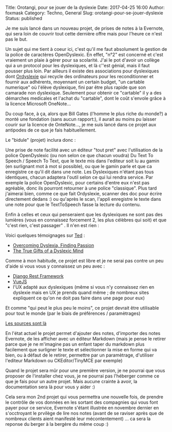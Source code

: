 Title: Orotangi, pour se jouer de la dyslexie
Date: 2017-04-25 16:00
Author: foxmask
Category: Techno, General
Slug: orotangi-pour-se-jouer-dyslexie
Status: published


Je me suis lancé dans un nouveau projet, de prises de notes à la Evernote, qui sera loin de couvrir tout cette dernière offre mais pour l'heure ce n'est pas le but.

Un sujet qui me tient à coeur ici, c'est qu'il me faut absolument la gestion de la police de caractères OpenDyslexic. En effet, "n°2" est concerné et c'est vraiement un plaie à gérer pour sa scolarité. J'ai le pot d'avoir un collège qui a un protocol pour les dyslexiques, et là c''est génial, mais il faut pousser plus loin. 
Par ailleurs il existe des associations pour dyslexiques dont [Ordyslexie](https://www.ordyslexie.fr/page/42731-accueil) qui recycle des ordinateurs pour les reconditionner et fournir aux adhérents, moyennant un certain budget, "un cartable numerique" où l'élève dyslexique, fini par être plus rapide que son camarade non dyslexique. Seulement pour obtenir ce "cartable" il y a des démarches medicales et l'achat du "cartable", dont le coût s'envole grâce à la licence Microsoft OneNote...

Du coup face, à ça, alors que Bill Gates (l'homme le plus riche du monde?) a monté une fondation (sans aucun rapport:), il aurait au moins pu laisser courir sur la licence de OnteNote...,  je me suis lancé dans ce projet aux antipodes de ce que je fais habituellement.


Le "bidule" (projet) inclura donc :

Une prise de note facilité avec un éditeur "tout pret" avec l'utilisation de la police OpenDyslexic (ou non selon ce que chacun voudra)
Du Text To Speech / Speech To Text, que le texte mis dans l'editeur soit lu au gamin (en surlignant mot à mot si possible), ou que le gamin parle et que ca enregistre ce qu'il dit dans une note.
Les Dyslexiques n'étant pas tous identiques, chacun adaptera l'outil selon ce qui lui rendra service. Par exemple la police OpenDyslexic, pour certains d'entre eux n'est pas agréable, donc ils pourront retourner à une police "classique".
Plus tard j'aimerai bien, comme ce que fait Ordyslexie, scanner des doc pour écrire directement dedans :) ou qu'après le scan, l'appli enregistre le texte dans une note pour que le TextToSpeech fasse la lecture du contenu.

Enfin à celles et ceux qui penseraient que les dyslexiques ne sont pas des lumières (vous en connaissez forcement 2, les plus célèbres qui soit) et que "c'est rien, c'est passager" . Il n'en est rien :

Voici quelques témoignages sur [Ted](https://ted.com) :

* [Overcoming Dyslexia, Finding Passion](https://www.youtube.com/watch?v=ugFIHHom1NU)
* [The True Gifts of a Dyslexic Mind](https://www.youtube.com/watch?v=_dPyzFFcG7A)

Comme à mon habitude, ce projet est libre et je ne serai pas contre un peu d'aide si vous vous y connaissez un peu avec :

* [Django Rest Framework](http://www.django-rest-framework.org/)
* [VueJS](https://vuejs.org)
* l'UX adapté aux dyslexiques  (même si vous n'y connaissez rien en dyslexie mais en UX je prends quand même ; de nombreux sites expliquent ce qu'on ne doit pas faire dans une page pour eux)

Et comme "qui peut le plus peu le moins", ce projet devrait être utilisable pour tout le monde (par le biais de préférences / paramètrages)

[Les sources sont là](https://github.com/orotangi)

En l'état actuel le projet permet d'ajouter des notes, d'importer des notes Evernote, de les afficher avec un éditeur Markdown (mais je pense le retirer parce que je ne m'imagine pas un enfant taper du markdown plus facilement que surligner le texte et sélectionner la mise en forme qui va bien, ou à défaut de le retirer, permettre par un paramètrage, d'utiliser l'editeur Markdown ou CKEditor/TinyMCE par exemple)

Quand le projet sera mûr pour une première version, je ne pourrai que vous proposer de l'installer chez vous, je ne pourrai pas l'héberger comme ce que je fais pour un autre projet.
Mais aucune crainte à avoir, la documentation sera là pour vous y aider :)

Cela sera mon 2nd projet qui vous permettra une nouvelle fois, de prendre le contrôle de vos données en les sortant des compagnies qui vous font payer pour ce service, Evernote s'étant illustrée en novembre dernier en s'occtroyant le prvilège de lire nos notes (avant de se raviser après que de nombreux clients aient manifesté leur mécontentement) ...  ca sera la reponse du berger à la bergère du même coup :)

